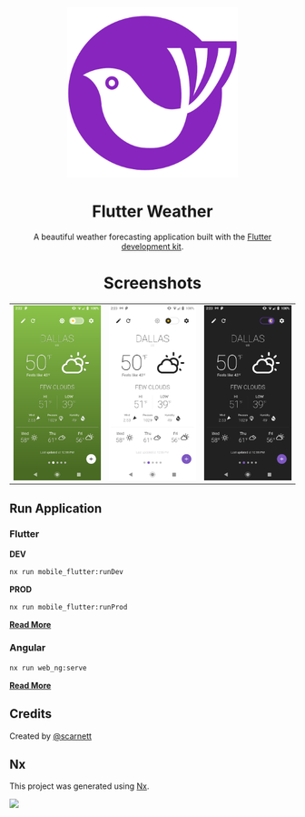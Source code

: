 <p align="center">
  <img src="docs/images/logo.png" alt="Flutter Weather" width="300" />
</p>

<h1 align="center">Flutter Weather</h1>
<p align="center">A beautiful weather forecasting application built with the <a href="https://www.flutter.dev/" target="_blank">Flutter development kit</a>.</p>


<h1 align="center">Screenshots</h1>
<table cellspacing="0" style="width:100%">
  <tbody>
    <tr>
      <td style="text-align:right"><img src="docs/images/screen1.png" alt="Flutter Weather" style="max-height:500px" /></td>
      <td style="text-align:center"><img src="docs/images/screen2.png" alt="Flutter Weather" style="max-height:500px" /></td>
      <td style="text-align:left"><img src="docs/images/screen3.png" alt="Flutter Weather" style="max-height:500px" /></td>
    </tr>
  </tbody>
</table>

## Run Application

### Flutter

**DEV**
```bash
nx run mobile_flutter:runDev
```

**PROD**
```bash
nx run mobile_flutter:runProd
```
[**Read More**](apps/mobile_flutter/README.md)

### Angular
```bash
nx run web_ng:serve
```
[**Read More**](apps/web_ng/README.md)

## Credits
Created by [@scarnett](https://github.com/scarnett/)

## Nx
<p>This project was generated using <a href="https://nx.dev" target="_blank">Nx</a>.</p>
<img src="https://raw.githubusercontent.com/nrwl/nx/master/images/nx-logo.png" width="100" />